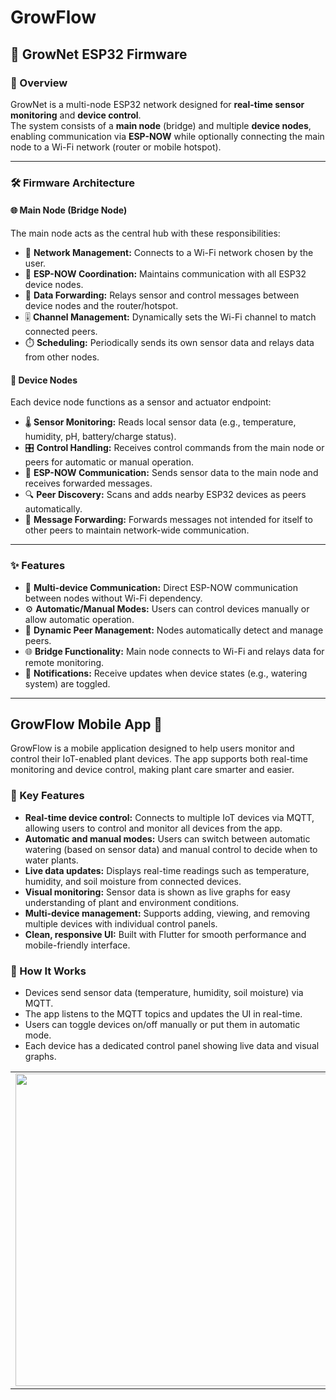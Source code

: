 # GrowFlow

## 🌱 GrowNet ESP32 Firmware

### 📝 Overview
GrowNet is a multi-node ESP32 network designed for **real-time sensor monitoring** and **device control**.  
The system consists of a **main node** (bridge) and multiple **device nodes**, enabling communication via **ESP-NOW** while optionally connecting the main node to a Wi-Fi network (router or mobile hotspot).

---

### 🛠️ Firmware Architecture

#### 🌐 Main Node (Bridge Node)
The main node acts as the central hub with these responsibilities:
- 🔗 **Network Management:** Connects to a Wi-Fi network chosen by the user.
- 📡 **ESP-NOW Coordination:** Maintains communication with all ESP32 device nodes.
- 🔄 **Data Forwarding:** Relays sensor and control messages between device nodes and the router/hotspot.
- 🎚️ **Channel Management:** Dynamically sets the Wi-Fi channel to match connected peers.
- ⏱️ **Scheduling:** Periodically sends its own sensor data and relays data from other nodes.

#### 🤖 Device Nodes
Each device node functions as a sensor and actuator endpoint:
- 🌡️ **Sensor Monitoring:** Reads local sensor data (e.g., temperature, humidity, pH, battery/charge status).
- 🎛️ **Control Handling:** Receives control commands from the main node or peers for automatic or manual operation.
- 📡 **ESP-NOW Communication:** Sends sensor data to the main node and receives forwarded messages.
- 🔍 **Peer Discovery:** Scans and adds nearby ESP32 devices as peers automatically.
- 🔄 **Message Forwarding:** Forwards messages not intended for itself to other peers to maintain network-wide communication.

---

### ✨ Features
- 📡 **Multi-device Communication:** Direct ESP-NOW communication between nodes without Wi-Fi dependency.
- ⚙️ **Automatic/Manual Modes:** Users can control devices manually or allow automatic operation.
- 🤝 **Dynamic Peer Management:** Nodes automatically detect and manage peers.
- 🌐 **Bridge Functionality:** Main node connects to Wi-Fi and relays data for remote monitoring.
- 🔔 **Notifications:** Receive updates when device states (e.g., watering system) are toggled.

---


## GrowFlow Mobile App 🌿

GrowFlow is a mobile application designed to help users monitor and control their IoT-enabled plant devices. The app supports both real-time monitoring and device control, making plant care smarter and easier.

### 🌟 Key Features

- **Real-time device control:** Connects to multiple IoT devices via MQTT, allowing users to control and monitor all devices from the app.  
- **Automatic and manual modes:** Users can switch between automatic watering (based on sensor data) and manual control to decide when to water plants.  
- **Live data updates:** Displays real-time readings such as temperature, humidity, and soil moisture from connected devices.  
- **Visual monitoring:** Sensor data is shown as live graphs for easy understanding of plant and environment conditions.  
- **Multi-device management:** Supports adding, viewing, and removing multiple devices with individual control panels.  
- **Clean, responsive UI:** Built with Flutter for smooth performance and mobile-friendly interface.  

### 📱 How It Works

- Devices send sensor data (temperature, humidity, soil moisture) via MQTT.  
- The app listens to the MQTT topics and updates the UI in real-time.  
- Users can toggle devices on/off manually or put them in automatic mode.  
- Each device has a dedicated control panel showing live data and visual graphs.  


<table>
  <tr>
    <td>
      <img src="https://github.com/user-attachments/assets/0bee2dfb-4968-4957-859a-258ad16bc611" width="500"/>
    </td>
    <td>
      <img src="https://github.com/user-attachments/assets/fbdcee73-0e72-474a-a1af-bcebed13cb8b" width="500"/>
    </td>
  </tr>
</table>


 

